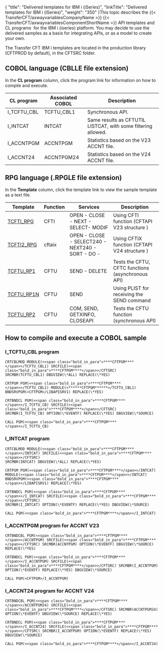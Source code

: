 {
    "title": "Delivered templates for IBM i (iSeries)",
    "linkTitle": "Delivered templates for IBM i (iSeries)",
    "weight": "350"
}This topic describes the {{< TransferCFT/axwayvariablesCompanyName  >}} {{< TransferCFT/axwayvariablesComponentShortName  >}} API templates and CL programs  for the IBM i (iseries) platform. You may decide to use the delivered samples as a basis for integrating APIs, or as a model to create your own.

The Transfer CFT IBM i templates are located in the production library (CFTPROD by default), in the CFTSRC folder.

<span id="COBOL"></span>

## COBOL language (CBLLE file extension)

In the **CL program** column, click the program link for information on how to compile and execute.


| CL program  | Associated COBOL  | Description  |
| --- | --- | --- |
| I_TCFTU_CBL  | TCFTU_CBL1  | Synchronous API.  |
| I_INTCAT  | INTCAT  | Same results as CFTUTIL LISTCAT, with some filtering allowed.  |
| I_ACCNTPGM  | ACCNTPGM  | Statistics based on the V23 ACCNT file.  |
| I_ACCNT24  | ACCNTPGM24  | Statistics based on the V24 ACCNT file.  |


<span id="RPG"></span>

## RPG language (.RPGLE file extension)

In the **Template** column, click the template link to view the sample template as a text file.


| Template  | Function  | Services | Description  |
| --- | --- | --- | --- |
| <a href="">TCFTI_RPG</a>  | CFTI  | OPEN - CLOSE - NEXT - SELECT- MODIF  | Using CFTI function (CFTAPI V23 structure )  |
| <a href="">TCFTI2_RPG</a>  | cftaix  | OPEN - CLOSE - SELECT240 - NEXT240 - SORT - DO -  | Using CFTIX function (CFTAPI V24 structure )  |
| <a href="">TCFTU_RP1</a>  | CFTU  | SEND - DELETE  | Tests the CFTU, CFTC functions (asynchronous API)  |
| <a href="">TCFTU_RP1N</a>  | CFTU  | SEND  | Using PLIST for receiving the SEND command  |
| <a href="">TCFTU_RP2</a>  | CFTU  | COM, SEND, GETXINFO, CLOSEAPI  | Tests the CFTU function (synchronous API)  |


## How to compile and execute a COBOL sample

<span id="TCFTU"></span>

### I\_TCFTU\_CBL program

```
CRTCBLMOD MODULE(<<span class="bold_in_para">****CFTPGM****</span>>/TCFTU_CBL1) SRCFILE(<<span class="bold_in_para">****CFTPGM****</span>>/CFTSRC)
SRCMBR(TCFTU_CBL1) DBGVIEW(\*ALL) REPLACE(\*YES)
 
CRTPGM PGM(<<span class="bold_in_para">****CFTPGM****</span>>/TCFTU_CBL1) MODULE(<******CFTPGM******>/TCFTU_CBL1)
BNDSRVPGM(<CFTPGM>/LIBAPISRV1) REPLACE(\*YES)
 
CRTBNDCL PGM(<<span class="bold_in_para">****CFTPGM****</span>>/I_TCFTU_CB) SRCFILE(<<span class="bold_in_para">****CFTPGM****</span>>/CFTSRC)
SRCMBR(I_TCFTU_CB) OPTION(\*EVENTF) REPLACE(\*YES) DBGVIEW(\*SOURCE)
 
CALL PGM(<<span class="bold_in_para">****CFTPGM****</span>>/I_TCFTU_CB)
```
<span id="INTCAT"></span>

### I\_INTCAT program

```
CRTCBLMOD MODULE(<<span class="bold_in_para">****CFTPGM****</span>>/INTCAT) SRCFILE(<<span class="bold_in_para">****CFTPGM****</span>>/CFTSRC)
SRCMBR(INTCAT) DBGVIEW(\*ALL) REPLACE(\*YES)
 
CRTPGM PGM(<<span class="bold_in_para">****CFTPGM****</span>>/INTCAT) MODULE(<<span class="bold_in_para">****CFTPGM****</span>>/INTCAT)
BNDSRVPGM(<<span class="bold_in_para">****CFTPGM****</span>>/LIBAPISRV1) REPLACE(\*YES)
 
CRTBNDCL PGM(<<span class="bold_in_para">****CFTPGM****</span>>/I_INTCAT) SRCFILE(<<span class="bold_in_para">****CFTPGM****</span>>/CFTSRC)
SRCMBR(I_INTCAT) OPTION(\*EVENTF) REPLACE(\*YES) DBGVIEW(\*SOURCE)
 
CALL PGM(<<span class="bold_in_para">****CFTPGM****</span>>/I_INTCAT)
```
<span id="ACCNTPGM"></span>

### I\_ACCNTPGM program for ACCNT V23

```
CRTBNDCBL PGM(<<span class="bold_in_para">****CFTPGM****</span>>/ACCNTPGM) SRCFILE(<<span class="bold_in_para">****CFTPGM****</span>>/CFTSRC) SRCMBR(ACCNTPGM) OPTION(\*EVENTF) DBGVIEW(\*SOURCE) REPLACE(\*YES)
 
CRTBNDCL PGM(<<span class="bold_in_para">****CFTPGM****</span>>/I_ACCNTPGM) SRCFILE(<<span class="bold_in_para">****CFTPGM****</span>>/CFTSRC) SRCMBR(I_ACCNTPGM) OPTION(\*EVENTF) REPLACE(\*YES) DBGVIEW(\*SOURCE)
 
CALL PGM(<CFTPGM>/I_ACCNTPGM)
```
<span id="ACCNT24"></span>

### I\_ACCNT24 program for ACCNT V24

```
CRTBNDCBL PGM(<<span class="bold_in_para">****CFTPGM****</span>>/ACCNTPGM24) SRCFILE(<<span class="bold_in_para">****CFTPGM****</span>>/CFTSRC) SRCMBR(ACCNTPGM24) OPTION(\*EVENTF) DBGVIEW(\*SOURCE) REPLACE(\*YES)
 
CRTBNDCL PGM(<<span class="bold_in_para">****CFTPGM****</span>>/I_ACCNT24) SRCFILE(<<span class="bold_in_para">****CFTPGM****</span>>/CFTSRC) SRCMBR(I_ACCNTPGM) OPTION(\*EVENTF) REPLACE(\*YES) DBGVIEW(\*SOURCE)
 
CALL PGM(<<span class="bold_in_para">****CFTPGM****</span>>/I_ACCNT24)
```
